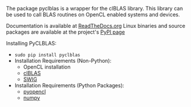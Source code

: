 The package pyclblas is a wrapper for the clBLAS library.  This library can be used to call BLAS routines on OpenCL enabled systems and devices.  

Documentation is available at [ReadTheDocs.org](https://pyclblas.readthedocs.io/en/latest/index.html)
Linux binaries and source packages are available at the project's [PyPI page](https://pypi.python.org/pypi/pyclblas/)

Installing PyCLBLAS:
* `sudo pip install pyclblas`
* Installation Requirements (Non-Python):
    * OpenCL installation
    * [clBLAS](https://github.com/clMathLibraries/clBLAS)
    * [SWIG](https://www.swig.org/)
* Installation Requirements (Python Packages):
    * [pyopencl](https://github.com/pyopencl/pyopencl/)
    * [numpy](https://github.com/numpy/numpy)
